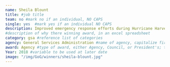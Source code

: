 ```yaml
---
name: Sheila Blount
title: #job title
team: no #mark no if an individual, NO CAPS
single: yes  #mark yes if an individual NO CAPS
description: Improved emergency response efforts during Hurricane Harvey through robust collaboration among federal agencies.
#description of why there winning award, in an excel spreadsheet
category: gsa #reference list of categories
agency: General Services Administration #name of agency, capitalize first letter of each name
award: Agency #type of award, either Agency, Council, or President's; this is case sensitive so make sure to match the options listed exactly. This section generates the format of the card
Year: 2018 #variable to be used at later date
image: "/img/GoG/winners/sheila-blount.jpg"
---
```


